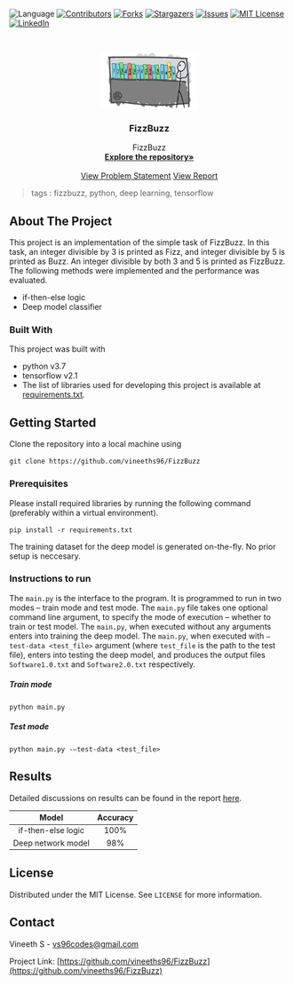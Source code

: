  ![Language](https://img.shields.io/badge/language-python--3.7-blue) [![Contributors][contributors-shield]][contributors-url] [![Forks][forks-shield]][forks-url] [![Stargazers][stars-shield]][stars-url] [![Issues][issues-shield]][issues-url] [![MIT License][license-shield]][license-url] [![LinkedIn][linkedin-shield]][linkedin-url]

<!-- PROJECT LOGO -->
<br />

<p align="center">
  <a href="https://github.com/vineeths96/FizzBuzz">
    <img src="results/logo.png" alt="Logo" width="175" height="100">
  </a>
  <h3 align="center">FizzBuzz</h3>
  <p align="center">
    FizzBuzz 
    <br />
    <a href=https://github.com/vineeths96/FizzBuzz><strong>Explore the repository»</strong></a>
    <br />
    <br />
    <a href=https://github.com/vineeths96/FizzBuzz/blob/master/results/Project1.pdf>View Problem Statement</a>
    <a href=https://github.com/vineeths96/FizzBuzz/blob/master/results/Deep_Learning_Report_1.pdf>View Report</a>
  </p>



</p>

> tags : fizzbuzz, python, deep learning, tensorflow



<!-- ABOUT THE PROJECT -->
## About The Project

This project is an implementation of the simple task of FizzBuzz. In this task, an integer divisible by 3 is printed as Fizz, and integer divisible by 5 is printed as Buzz. An integer divisible by both 3 and 5 is printed as FizzBuzz. The following methods were implemented and the performance was evaluated. 

* if-then-else logic
* Deep model classifier

### Built With
This project was built with 

* python v3.7
* tensorflow v2.1
* The list of libraries used for developing this project is available at [requirements.txt](requirements.txt).



<!-- GETTING STARTED -->

## Getting Started

Clone the repository into a local machine using

```shell
git clone https://github.com/vineeths96/FizzBuzz
```

### Prerequisites

Please install required libraries by running the following command (preferably within a virtual environment).

```shell
pip install -r requirements.txt
```

The training dataset for the deep model is generated on-the-fly. No prior setup is neccesary.

### Instructions to run

The `main.py` is the interface to the program. It is programmed to run in two modes – train mode and test mode. The `main.py` file takes one optional command line argument, to specify the mode of execution – whether to train or test model. The `main.py`, when executed without any arguments enters into training the deep model. The `main.py`, when executed with `–test-data <test_file>` argument (where `test_file` is the path to the test file), enters into testing the deep model, and produces the output files `Software1.0.txt` and `Software2.0.txt` respectively.

##### Train mode

```shell
python main.py
```

##### Test mode

```shell
python main.py -–test-data <test_file>
```



<!-- RESULTS -->

## Results

Detailed discussions on results can be found in the report [here](./Deep_Learning_Report_1.pdf).

|     **Model**      | **Accuracy** |
| :----------------: | :----------: |
| if-then-else logic |     100%     |
| Deep network model |     98%      |



<!-- LICENSE -->

## License

Distributed under the MIT License. See `LICENSE` for more information.



<!-- CONTACT -->
## Contact

Vineeth S - vs96codes@gmail.com

Project Link: [https://github.com/vineeths96/FizzBuzz](https://github.com/vineeths96/FizzBuzz)



<!-- MARKDOWN LINKS & IMAGES -->
<!-- https://www.markdownguide.org/basic-syntax/#reference-style-links -->

[contributors-shield]: https://img.shields.io/github/contributors/vineeths96/FizzBuzz.svg?style=flat-square
[contributors-url]: https://github.com/vineeths96/FizzBuzz/graphs/contributors
[forks-shield]: https://img.shields.io/github/forks/vineeths96/FizzBuzz.svg?style=flat-square
[forks-url]: https://github.com/vineeths96/FizzBuzz/network/members
[stars-shield]: https://img.shields.io/github/stars/vineeths96/FizzBuzz.svg?style=flat-square
[stars-url]: https://github.com/vineeths96/FizzBuzz/stargazers
[issues-shield]: https://img.shields.io/github/issues/vineeths96/FizzBuzz.svg?style=flat-square
[issues-url]: https://github.com/vineeths96/FizzBuzz/issues
[license-shield]: https://img.shields.io/badge/License-MIT-yellow.svg
[license-url]: https://github.com/vineeths96/FizzBuzz/blob/master/LICENSE
[linkedin-shield]: https://img.shields.io/badge/-LinkedIn-black.svg?style=flat-square&logo=linkedin&colorB=555
[linkedin-url]: https://linkedin.com/in/vineeths

